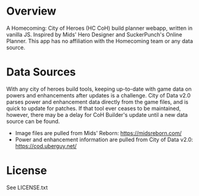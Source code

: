 # Overview

A Homecoming: City of Heroes (HC CoH) build planner webapp, written in vanilla JS. Inspired by Mids' Hero Designer and SuckerPunch's Online Planner. This app has no affiliation with the Homecoming team or any data source.

# Data Sources

With any city of heroes build tools, keeping up-to-date with game data on powers and enhancements after updates is a challenge. City of Data v2.0 parses power and enhancement data directly from the game files, and is quick to update for patches. If that tool ever ceases to be maintained, however, there may be a delay for CoH Builder's update until a new data source can be found.

- Image files are pulled from Mids' Reborn: https://midsreborn.com/
- Power and enhancement information are pulled from City of Data v2.0: https://cod.uberguy.net/

# License

See LICENSE.txt
